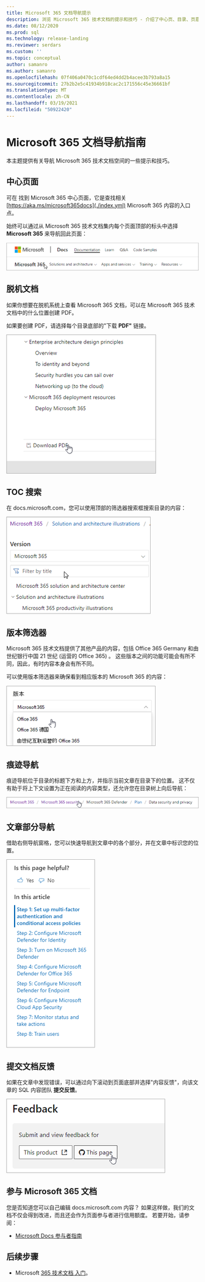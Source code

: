 ```yaml
---
title: Microsoft 365 文档导航提示
description: 浏览 Microsoft 365 技术文档的提示和技巧 - 介绍了中心页、目录、页眉等内容，以及如何使用痕迹导航和如何使用版本筛选器。
ms.date: 08/12/2020
ms.prod: sql
ms.technology: release-landing
ms.reviewer: serdars
ms.custom: ''
ms.topic: conceptual
author: samanro
ms.author: samanro
ms.openlocfilehash: 07f406a0470c1cdf64ed4dd2b4acee3b793a8a15
ms.sourcegitcommit: 27b2b2e5c41934b918cac2c171556c45e36661bf
ms.translationtype: MT
ms.contentlocale: zh-CN
ms.lasthandoff: 03/19/2021
ms.locfileid: "50922420"
---
```

# <a name="microsoft-365-docs-navigation-guide"></a>Microsoft 365 文档导航指南

本主题提供有关导航 Microsoft 365 技术文档空间的一些提示和技巧。  

## <a name="hub-page"></a>中心页面

可在 找到 Microsoft 365 中心页面，它是查找相关 [https://aka.ms/microsoft365docs](./index.yml) Microsoft 365 内容的入口点。

始终可以通过从 Microsoft 365 技术文档集内每个页面顶部的标头中选择 **Microsoft 365** 来导航回此页面：

![Microsoft 365 in header](media/m365-header-cursor.png)

## <a name="offline-documentation"></a>脱机文档

如果你想要在脱机系统上查看 Microsoft 365 文档，可以在 Microsoft 365 技术文档中的什么位置创建 PDF。

如果要创建 PDF，请选择每个目录底部的"下载 **PDF"** 链接。

![下载 PDF](media/m365-download-pdf-cursor.png)

## <a name="toc-search"></a>TOC 搜索 
在 docs.microsoft.com，您可以使用顶部的筛选器搜索框搜索目录的内容：

![使用筛选框](media/m365-filter-by-title.png)

## <a name="version-filter"></a>版本筛选器
Microsoft 365 技术文档提供了其他产品的内容，包括 Office 365 Germany 和由世纪银行中国 21 世纪 (运营的 Office 365) 。 这些版本之间的功能可能会有所不同，因此，有时内容本身会有所不同。

可以使用版本筛选器来确保看到相应版本的 Microsoft 365 的内容：

![Microsoft 365 版本筛选器](media/m365-version-filter.png)

## <a name="breadcrumbs"></a>痕迹导航

痕迹导航位于目录的标题下方和上方，并指示当前文章在目录下的位置。  这不仅有助于将上下文设置为正在阅读的内容类型，还允许您在目录树上向后导航：

![Microsoft 365 痕迹导航](media/m365-breadcrumb.png)

## <a name="article-section-navigation"></a>文章部分导航

借助右侧导航窗格，您可以快速导航到文章中的各个部分，并在文章中标识您的位置。  

![右侧导航](media/m365-article-sections.png)

## <a name="submit-docs-feedback"></a>提交文档反馈

如果在文章中发现错误，可以通过向下滚动到页面底部并选择"内容反馈"，向该文章的 SQL 内容团队 **提交反馈**。

![Git 问题内容反馈](media/m365-article-feedback.png)

## <a name="contribute-to-microsoft-365-documentation"></a>参与 Microsoft 365 文档

您是否知道您可以自己编辑 docs.microsoft.com 内容？ 如果这样做，我们的文档不仅会得到改进，而且还会作为页面参与者进行信用额度。 若要开始，请参阅：

- [Microsoft Docs 参与者指南](/contribute/)

## <a name="next-steps"></a>后续步骤

- Microsoft [365 技术文档 入门](index.yml)。